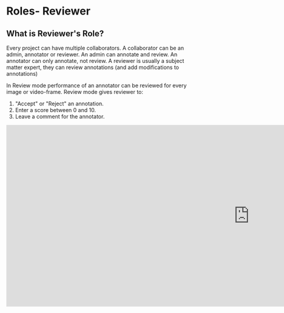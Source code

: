 # Roles- Reviewer

## What is Reviewer's Role?

Every project can have multiple collaborators. A collaborator can be an admin, annotator or reviewer. An admin can annotate and review. An annotator can only annotate, not review. A reviewer is usually a subject matter expert, they can review annotations (and add modifications to annotations)

In Review mode performance of an annotator can be reviewed for every image or video-frame. Review mode gives reviewer to:

1. "Accept" or "Reject" an annotation.
2. Enter a score between 0 and 10.
3. Leave a comment for the annotator.

<!-- [![How To Review Annotations created by an Annotator TrainingData](https://i.ytimg.com/vi/UEjkveN3hFg/hqdefault.jpg)](https://www.youtube.com/embed/UEjkveN3hFg) -->

<div class="video-wrapper">
  <iframe width="1280" height="480" src="https://www.youtube.com/embed/UEjkveN3hFg" frameborder="0" allowfullscreen></iframe>
</div>
